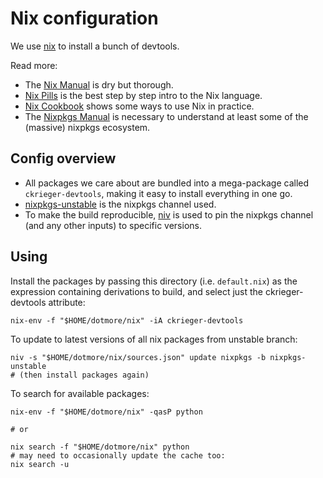# Nix configuration

We use [nix](https://nixos.org/) to install a bunch of devtools.

Read more:

* The [Nix Manual](https://nixos.org/nix/manual/) is dry but thorough.
* [Nix Pills](https://nixos.org/nixos/nix-pills/index.html) is the best step by
  step intro to the Nix language.
* [Nix Cookbook](https://nix-cookbook.readthedocs.io/) shows some ways to use
  Nix in practice.
* The [Nixpkgs Manual](https://nixos.org/nixpkgs/manual/) is necessary to
  understand at least some of the (massive) nixpkgs ecosystem.

## Config overview

* All packages we care about are bundled into a mega-package called
  `ckrieger-devtools`, making it easy to install everything in one go.
* [nixpkgs-unstable](https://nixos.org/nixos/packages.html?channel=nixpkgs-unstable)
  is the nixpkgs channel used.
* To make the build reproducible, [niv](https://github.com/nmattia/niv) is used
  to pin the nixpkgs channel (and any other inputs) to specific versions.

## Using

Install the packages by passing this directory (i.e. `default.nix`) as the expression containing derivations to build, and select just the ckrieger-devtools attribute:

``` shell
nix-env -f "$HOME/dotmore/nix" -iA ckrieger-devtools
```

To update to latest versions of all nix packages from unstable branch:

``` shell
niv -s "$HOME/dotmore/nix/sources.json" update nixpkgs -b nixpkgs-unstable
# (then install packages again)
```

To search for available packages:

``` shell
nix-env -f "$HOME/dotmore/nix" -qasP python

# or

nix search -f "$HOME/dotmore/nix" python
# may need to occasionally update the cache too:
nix search -u
```


